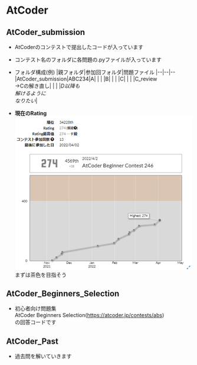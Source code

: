 # AtCoder
## AtCoder_submission
- AtCoderのコンテストで提出したコードが入っています

- コンテスト名のフォルダに各問題の.pyファイルが入っています

- フォルダ構成(例)
  |親フォルダ|参加回フォルダ|問題ファイル
  |--|--|--
  |AtCoder_submission|ABC234|A|
  | | |B|
  | | |C|
  | | |C_review<br>→Cの解き直し|
  | | |*D以降も<br>解けるように<br>なりたい*|

- **現在のRating**<br>
  ![Rating](AtCoder_Rating/2022-04-03.png)<br>
  まずは茶色を目指そう

## AtCoder_Beginners_Selection
- 初心者向け問題集<br>AtCoder Beginners Selection(https://atcoder.jp/contests/abs)<br>の回答コードです

## AtCoder_Past
- 過去問を解いていきます
